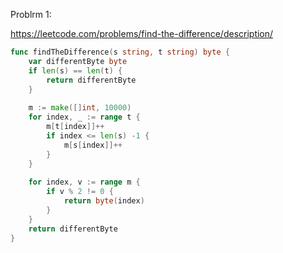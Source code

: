Problrm 1:

https://leetcode.com/problems/find-the-difference/description/

```go
func findTheDifference(s string, t string) byte {
    var differentByte byte
    if len(s) == len(t) {
        return differentByte
    }
    
    m := make([]int, 10000)
    for index, _ := range t {
        m[t[index]]++
        if index <= len(s) -1 {
            m[s[index]]++
        }
    }
    
    for index, v := range m {
        if v % 2 != 0 {
            return byte(index)
        }
    }
    return differentByte
}
```
